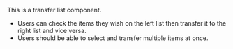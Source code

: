 This is a transfer list component. 
- Users can check the items they wish on the left list then transfer it to the right list and vice versa. 
- Users should be able to select and transfer multiple items at once.